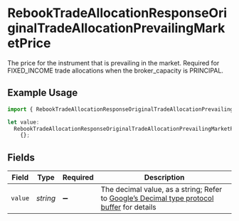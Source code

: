 # RebookTradeAllocationResponseOriginalTradeAllocationPrevailingMarketPrice

The price for the instrument that is prevailing in the market. Required for FIXED_INCOME trade allocations when the broker_capacity is PRINCIPAL.

## Example Usage

```typescript
import { RebookTradeAllocationResponseOriginalTradeAllocationPrevailingMarketPrice } from "@apexfintechsolutions/ascend-sdk/models/components";

let value:
  RebookTradeAllocationResponseOriginalTradeAllocationPrevailingMarketPrice =
    {};
```

## Fields

| Field                                                                                                                                                                                                              | Type                                                                                                                                                                                                               | Required                                                                                                                                                                                                           | Description                                                                                                                                                                                                        |
| ------------------------------------------------------------------------------------------------------------------------------------------------------------------------------------------------------------------ | ------------------------------------------------------------------------------------------------------------------------------------------------------------------------------------------------------------------ | ------------------------------------------------------------------------------------------------------------------------------------------------------------------------------------------------------------------ | ------------------------------------------------------------------------------------------------------------------------------------------------------------------------------------------------------------------ |
| `value`                                                                                                                                                                                                            | *string*                                                                                                                                                                                                           | :heavy_minus_sign:                                                                                                                                                                                                 | The decimal value, as a string; Refer to [Google’s Decimal type protocol buffer](https://github.com/googleapis/googleapis/blob/40203ca1880849480bbff7b8715491060bbccdf1/google/type/decimal.proto#L33) for details |